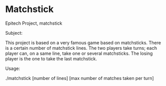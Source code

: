 # Matchstick
Epitech Project, matchstick

Subject:

This project is based on a very famous game based on matchsticks.
There is a certain number of matchstick lines.
The two players take turns; each player can, on a same line, take one or several matchsticks.
The losing player is the one to take the last matchstick.

Usage:

./matchstick [number of lines] [max number of matches taken per turn]

